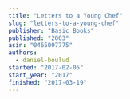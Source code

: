 ```yaml
---
title: "Letters to a Young Chef"
slug: "letters-to-a-young-chef"
publisher: "Basic Books"
published: "2003"
asin: "0465007775"
authors:
  - daniel-boulud
started: "2017-02-05"
start_year: "2017"
finished: "2017-03-19"
---
```

